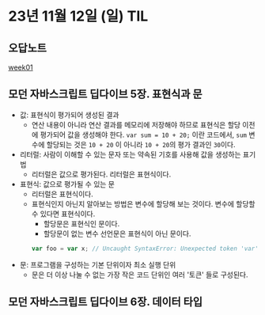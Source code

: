 # 23년 11월 12일 (일) TIL

## 오답노트

[week01](../../curriculum/week01/README.md)

## 모던 자바스크립트 딥다이브 5장. 표현식과 문

- 값: 표현식이 평가되어 생성된 결과
  - 연산 내용이 아니라 연산 결과를 메모리에 저장해야 하므로 표현식은 할당 이전에 평가되어 값을 생성해야 한다. `var sum = 10 + 20;` 이란 코드에서, `sum` 변수에 할당되는 것은 `10 + 20` 이 아니라 `10 + 20`의 평가 결과인 `30`이다.
- 리터럴: 사람이 이해할 수 있는 문자 또는 약속된 기호를 사용해 값을 생성하는 표기법
  - 리터럴은 값으로 평가된다. 리터럴은 표현식이다.
- 표현식: 값으로 평가될 수 있는 문
  - 리터럴은 표현식이다.
  - 표현식인지 아닌지 알아보는 방법은 변수에 할당해 보는 것이다. 변수에 할당할 수 있다면 표현식이다.
    - 할당문은 표현식인 문이다.
    - 할당문이 없는 변수 선언문은 표현식이 아닌 문이다.
    ```js
    var foo = var x; // Uncaught SyntaxError: Unexpected token 'var'
    ```
- 문: 프로그램을 구성하는 기본 단위이자 최소 실행 단위
  - 문은 더 이상 나눌 수 없는 가장 작은 코드 단위인 여러 '토큰' 들로 구성된다.

## 모던 자바스크립트 딥다이브 6장. 데이터 타입
